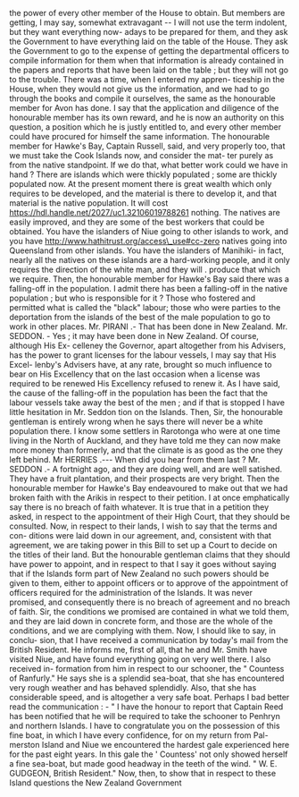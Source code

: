 the power of every other member of the House to obtain. But members are getting, I may say, somewhat extravagant -- I will not use the term indolent, but they want everything now- adays to be prepared for them, and they ask the Government to have everything laid on the table of the House. They ask the Government to go to the expense of getting the departmental officers to compile information for them when that information is already contained in the papers and reports that have been laid on the table ; but they will not go to the trouble. There was a time, when I entered my appren- ticeship in the House, when they would not give us the information, and we had to go through the books and compile it ourselves, the same as the honourable member for Avon has done. I say that the application and diligence of the honourable member has its own reward, and he is now an authority on this question, a position which he is justly entitled to, and every other member could have procured for himself the same information. The honourable member for Hawke's Bay, Captain Russell, said, and very properly too, that we must take the Cook Islands now, and consider the mat- ter purely as from the native standpoint. If we do that, what better work could we have in hand ? There are islands which were thickly populated ; some are thickly populated now. At the present moment there is great wealth which only requires to be developed, and the material is there to develop it, and that material is the native population. It will cost https://hdl.handle.net/2027/uc1.32106019788261 nothing. The natives are easily improved, and they are some of the best workers that could be obtained. You have the islanders of Niue going to other islands to work, and you have http://www.hathitrust.org/access\_use#cc-zero natives going into Queensland from other islands. You have the islanders of Manihiki- in fact, nearly all the natives on these islands are a hard-working people, and it only requires the direction of the white man, and they will . produce that which we require. Then, the honourable member for Hawke's Bay said there was a falling-off in the population. I admit there has been a falling-off in the native population ; but who is responsible for it ? Those who fostered and permitted what is called the "black" labour; those who were parties to the deportation from the islands of the best of the male population to go to work in other places. Mr. PIRANI .- That has been done in New Zealand. Mr. SEDDON. - Yes ; it may have been done in New Zealand. Of course, although His Ex- celleney the Governor, apart altogether from his Advisers, has the power to grant licenses for the labour vessels, I may say that His Excel- lenby's Advisers have, at any rate, brought so much influence to bear on His Excellency that on the last occasion when a license was required to be renewed His Excellency refused to renew it. As I have said, the cause of the falling-off in the population has been the fact that the labour vessels take away the best of the men ; and if that is stopped I have little hesitation in Mr. Seddon tion on the Islands. Then, Sir, the honourable gentleman is entirely wrong when he says there will never be a white population there. I know some settlers in Rarotonga who were at one time living in the North of Auckland, and they have told me they can now make more money than formerly, and that the climate is as good as the one they left behind. Mr HERRIES .--- When did you hear from them last ? Mr. SEDDON .- A fortnight ago, and they are doing well, and are well satished. They have a fruit plantation, and their prospects are very bright. Then the honourable member for Hawke's Bay endeavoured to make out that we had broken faith with the Arikis in respect to their petition. I at once emphatically say there is no breach of faith whatever. It is true that in a petition they asked, in respect to the appointment of their High Court, that they should be consulted. Now, in respect to their lands, I wish to say that the terms and con- ditions were laid down in our agreement, and, consistent with that agreement, we are taking power in this Bill to set up a Court to decide on the titles of their land. But the honourable gentleman claims that they should have power to appoint, and in respect to that I say it goes without saying that if the Islands form part of New Zealand no such powers should be given to them, either to appoint officers or to approve of the appointment of officers required for the administration of the Islands. It was never promised, and consequently there is no breach of agreement and no breach of faith. Sir, the conditions we promised are contained in what we told them, and they are laid down in concrete form, and those are the whole of the conditions, and we are complying with them. Now, I should like to say, in conclu- sion, that I have received a communication by today's mail from the British Resident. He informs me, first of all, that he and Mr. Smith have visited Niue, and have found everything going on very well there. I also received in- formation from him in respect to our schooner, the " Countess of Ranfurly." He says she is a splendid sea-boat, that she has encountered very rough weather and has behaved splendidly. Also, that she has considerable speed, and is altogether a very safe boat. Perhaps I bad better read the communication : - " I have the honour to report that Captain Reed has been notified that he will be required to take the schooner to Penhryn and northern Islands. I have to congratulate you on the possession of this fine boat, in which I have every confidence, for on my return from Pal- merston Island and Niue we encountered the hardest gale experienced here for the past eight years. In this gale the ' Countess' not only showed herself a fine sea-boat, but made good headway in the teeth of the wind. " W. E. GUDGEON, British Resident." Now, then, to show that in respect to these Island questions the New Zealand Government 